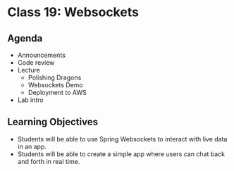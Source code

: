 # Class 19: Websockets

## Agenda

- Announcements
- Code review
- Lecture
  - Polishing Dragons
  - Websockets Demo
  - Deployment to AWS
- Lab intro

## Learning Objectives

- Students will be able to use Spring Websockets to interact with live data in an app.
- Students will be able to create a simple app where users can chat back and forth in real time.
